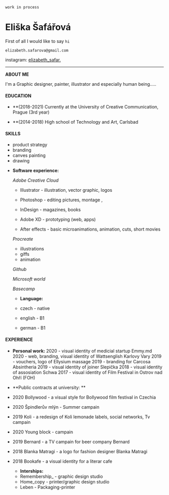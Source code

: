 `work in process`

# Eliška Šafářová

First of all I would like to say `hi`

`elizabeth.safarova@gmail.com` 

instagram: [elizabeth_safar.](https://www.instagram.com/elizabeth_safar/) 

---



**ABOUT ME** 

I'm a Graphic designer, painter, illustrator and especially human being..... 

 

#### EDUCATION

  * **(2018-2021) Currently at the University of Creative Communication, Prague (3rd year)

  * **(2014-2018) High school of Technology and Art, Carlsbad
   
 #### SKILLS
 
 - product strategy
 - branding
 - canves painting
 - drawing
 
   
 * **Software experience:** 
  
   *Adobe Creative Cloud* 
   
   - Illustrator - illustration, vector graphic, logos 
   
   - Photoshop - editing pictures, montage , 
   
   - InDesign - magazines, books
   
   - Adobe XD - prototyping (web, apps)
   
   - After effects - basic microanimations, animation, cuts, short movies
   
   
   *Procreate*
   - illustrations
   - giffs
   - animation
   
   
   
   *Github*
   
   *Microsoft world*
   
   *Basecamp*
   
    * **Language:** 
 
     * czech - native 
     * english - B1 
     * german - B1
   

 #### EXPERIENCE
  * **Personal work:** 
  2020 - visual identity of medicial startup Emmy.md
  2020 - web, branding, visual identity of Wattsenglish Karlovy Vary
  2019 - vouchers, logo of Ellysium massage
  2019 - branding for Carcosa Absintheria
  2019 - visual identity of joiner Slepička 
  2018 - visual identity of assosiation Schwa
  2017 - visual identity of Film Festival in Ostrov nad Ohří (FOH)
  
  
  * **Public contracts at university: ** 
- 2020 Bollywood - a visual style for Bollywood film festival in Czechia 

- 2020 Špindlerův mlýn - Summer campain

- 2019 Koli - a redesign of Koli lemonade labels, social networks, Tv campain

- 2020 Young block - campain 

- 2019 Bernard - a TV campain for beer company Bernard

- 2018 Blanka Matragi - a logo for fashion designer Blanka Matragi

- 2018 Bookafe - a visual identity for a literar cafe
  
  
  
  
  * **Interships:** 
  
  - Remembership_ - graphic design studio
  - Home_copy - printer/graphic design studio
  - Leben - Packaging-printer
 

   

   
 
